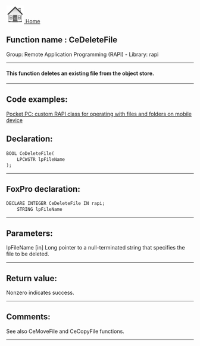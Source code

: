 [<img src="../../images/home.png"> Home ](https://github.com/VFPX/Win32API)  

## Function name : CeDeleteFile
Group: Remote Application Programming (RAPI) - Library: rapi    
***  


#### This function deletes an existing file from the object store.
***  


## Code examples:
[Pocket PC: custom RAPI class for operating with files and folders on mobile device](../../samples/sample_448.md)  

## Declaration:
```foxpro  
BOOL CeDeleteFile(
	LPCWSTR lpFileName
);  
```  
***  


## FoxPro declaration:
```foxpro  
DECLARE INTEGER CeDeleteFile IN rapi;
	STRING lpFileName  
```  
***  


## Parameters:
lpFileName 
[in] Long pointer to a null-terminated string that specifies the file to be deleted.   
***  


## Return value:
Nonzero indicates success.  
***  


## Comments:
See also CeMoveFile and CeCopyFile functions.  
  
***  

